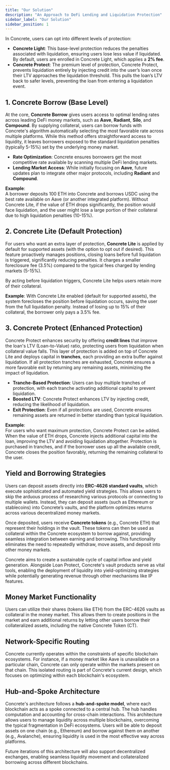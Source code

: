 ```yaml
---
title: "Our Solution"
description: "An Approach to DeFi Lending and Liquidation Protection"
sidebar_label: "Our Solution"
sidebar_position: 1
---
```


In Concrete, users can opt into different levels of protection:
- **Concrete Light**: This base-level protection reduces the penalties associated with liquidation, ensuring users lose less value if liquidated. By default, users are enrolled in Concrete Light, which applies a **2% fee**.
- **Concrete Protect**: The premium level of protection, Concrete Protect, prevents liquidation entirely by injecting credit into the user’s loan once their LTV approaches the liquidation threshold. This pulls the loan’s LTV back to safer levels, preventing the loan from entering a liquidation event.

## 1. Concrete Borrow (Base Level)

At the core, **Concrete Borrow** gives users access to optimal lending rates across leading DeFi money markets, such as **Aave**, **Radiant**, **Silo**, and **Compound**. By supplying collateral, users can borrow funds with Concrete's algorithm automatically selecting the most favorable rate across multiple platforms. While this method offers straightforward access to liquidity, it leaves borrowers exposed to the standard liquidation penalties (typically 5-15%) set by the underlying money market.

- **Rate Optimization**: Concrete ensures borrowers get the most competitive rate available by scanning multiple DeFi lending markets.
- **Lending Market Access**: While initially focusing on **Aave**, future updates plan to integrate other major protocols, including **Radiant** and **Compound**.

**Example**:  
A borrower deposits 100 ETH into Concrete and borrows USDC using the best rate available on Aave (or another integrated platform). Without Concrete Lite, if the value of ETH drops significantly, the position would face liquidation, and the user might lose a large portion of their collateral due to high liquidation penalties (10-15%).

## 2. Concrete Lite (Default Protection)

For users who want an extra layer of protection, **Concrete Lite** is applied by default for supported assets (with the option to opt out if desired). This feature proactively manages positions, closing loans before full liquidation is triggered, significantly reducing penalties. It charges a smaller foreclosure fee (3.5%) compared to the typical fees charged by lending markets (5-15%).

By acting before liquidation triggers, Concrete Lite helps users retain more of their collateral.

**Example**:
With Concrete Lite enabled (default for supported assets), the system forecloses the position before liquidation occurs, saving the user from the full liquidation penalty. Instead of losing up to 15% of their collateral, the borrower only pays a 3.5% fee.

## 3. Concrete Protect (Enhanced Protection)

Concrete Protect enhances security by offering **credit lines** that improve the loan's LTV (Loan-to-Value) ratio, protecting users from liquidation when collateral value falls. This layer of protection is added on top of Concrete Lite and deploys capital in **tranches**, each providing an extra buffer against liquidation. If all protection tranches are exhausted, Concrete ensures a more favorable exit by returning any remaining assets, minimizing the impact of liquidation.

- **Tranche-Based Protection**: Users can buy multiple tranches of protection, with each tranche activating additional capital to prevent liquidation.
- **Boosted LTV**: Concrete Protect enhances LTV by injecting credit, reducing the likelihood of liquidation.
- **Exit Protection**: Even if all protections are used, Concrete ensures remaining assets are returned in better standing than typical liquidation.

**Example**:  
For users who want maximum protection, Concrete Protect can be added. When the value of ETH drops, Concrete injects additional capital into the loan, improving the LTV and avoiding liquidation altogether. Protection is purchased in tranches, and if the borrower uses up all the available credit, Concrete closes the position favorably, returning the remaining collateral to the user.

## Yield and Borrowing Strategies

Users can deposit assets directly into **ERC-4626 standard vaults**, which execute sophisticated and automated yield strategies. This allows users to skip the arduous process of researching various protocols or connecting to multiple wallets. Instead, they can deposit assets (such as Ethereum or stablecoins) into Concrete’s vaults, and the platform optimizes returns across various decentralized money markets.

Once deposited, users receive **Concrete tokens** (e.g., Concrete ETH) that represent their holdings in the vault. These tokens can then be used as collateral within the Concrete ecosystem to borrow against, providing seamless integration between earning and borrowing. This functionality eliminates the need to repeatedly withdraw, move assets, and deposit into other money markets.

Concrete aims to create a sustainable cycle of capital inflow and yield generation. Alongside Loan Protect, Concrete's vault products serve as vital tools, enabling the deployment of liquidity into yield-optimizing strategies while potentially generating revenue through other mechanisms like IP features.

## Money Market Functionality

Users can utilize their shares (tokens like ETH) from the ERC-4626 vaults as collateral in the money market. This allows them to create positions in the market and earn additional returns by letting other users borrow their collateralized assets, including the native Concrete Token (CT).

## Network-Specific Routing
Concrete currently operates within the constraints of specific blockchain ecosystems. For instance, if a money market like Aave is unavailable on a particular chain, Concrete can only operate within the markets present on that chain. This isolated routing is part of Concrete's current design, which focuses on optimizing within each blockchain's ecosystem.

## Hub-and-Spoke Architecture

Concrete's architecture follows a **hub-and-spoke model**, where each blockchain acts as a spoke connected to a central hub. The hub handles computation and accounting for cross-chain interactions. This architecture allows users to manage liquidity across multiple blockchains, overcoming the typical fragmentation in DeFi ecosystems. Users will be able to deposit assets on one chain (e.g., Ethereum) and borrow against them on another (e.g., Avalanche), ensuring liquidity is used in the most effective way across platforms.

 Future iterations of this architecture will also support decentralized exchanges, enabling seamless liquidity movement and collateralized borrowing across different blockchains.
